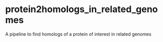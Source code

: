# protein2homologs_in_related_genomes
A pipeline to find homologs of a protein of interest in related genomes  
